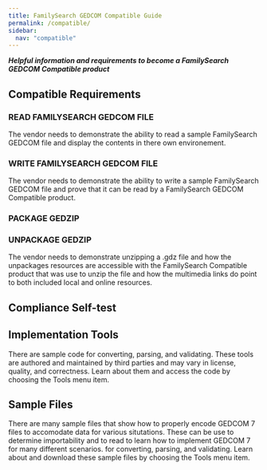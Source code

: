 ```yaml
---
title: FamilySearch GEDCOM Compatible Guide
permalink: /compatible/
sidebar:
  nav: "compatible"
---
```

***Helpful information and requirements to become a FamilySearch GEDCOM Compatible product***


## Compatible Requirements

### READ FAMILYSEARCH GEDCOM FILE
The vendor needs to demonstrate the ability to read a sample FamilySearch GEDCOM file and display the contents in there own environement.

### WRITE FAMILYSEARCH GEDCOM FILE
The vendor needs to demonstrate the ability to write a sample FamilySearch GEDCOM file and prove that it can be read by a FamilySearch GEDCOM Compatible product.

### PACKAGE GEDZIP


### UNPACKAGE GEDZIP

The vendor needs to demonstrate unzipping a .gdz file and how the unpackages resources are accessible with the FamilySearch Compatible product that was use to unzip the file and how the multimedia links do point to both included local and online resources.





## Compliance Self-test





## Implementation Tools
There are sample code for converting, parsing, and validating. These tools are authored and maintained by third parties and may vary in license, quality, and correctness. Learn about them and access the code by choosing the Tools menu item.


## Sample Files
There are many sample files that show how to properly encode GEDCOM 7 files to accomodate data for various situtations. These can be use to determine importability and to read to learn how to implement GEDCOM 7 for many different scenarios. for converting, parsing, and validating. Learn about and download these sample files by choosing the Tools menu item.




